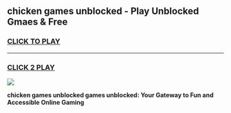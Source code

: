 
## chicken games unblocked - Play Unblocked Gmaes & Free
<h3>
<a href="https://news.freeplayer.one?title=chicken_games_unblocked&ref=23F">CLICK TO PLAY</a></h3>
<hr>

<h3>
<a href="https://news.freeplayer.one?title=chicken_games_unblocked&ref=23F">CLICK 2 PLAY</a>
  
</h3>

<a href="https://news.freeplayer.one?title=chicken_games_unblocked&ref=23F/"><img src="https://clearcache.store/games.png"></a>


**chicken games unblocked games unblocked: Your Gateway to Fun and Accessible Online Gaming**
